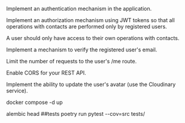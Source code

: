 Implement an authentication mechanism in the application.

Implement an authorization mechanism using JWT tokens so that all operations with contacts are performed only by registered users.

A user should only have access to their own operations with contacts.

Implement a mechanism to verify the registered user's email.

Limit the number of requests to the user's /me route.

Enable CORS for your REST API.

Implement the ability to update the user's avatar (use the Cloudinary service).

docker compose -d up

alembic head
##tests
poetry run pytest --cov=src tests/
